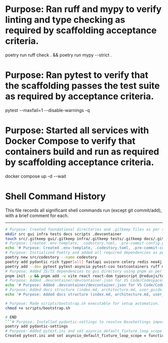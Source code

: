 # Purpose: Ran ruff and mypy to verify linting and type checking as required by scaffolding acceptance criteria.
poetry run ruff check . && poetry run mypy --strict .
# Purpose: Ran pytest to verify that the scaffolding passes the test suite as required by acceptance criteria.
pytest --maxfail=1 --disable-warnings -q
# Purpose: Started all services with Docker Compose to verify that containers build and run as required by scaffolding acceptance criteria.
docker compose up -d --wait
# Shell Command History

This file records all significant shell commands run (except git commit/add), with a brief comment for each.

---
```bash
# Purpose: Created foundational directories and .gitkeep files as per scaffolding spec.
mkdir src gui infra tests docs scripts .devcontainer
touch src/.gitkeep gui/.gitkeep infra/.gitkeep tests/.gitkeep docs/.gitkeep scripts/.gitkeep .devcontainer/.gitkeep
# Purpose: Created .env-template, .codestory.toml, .pre-commit-config.yaml, docker-compose.yaml, and .github/workflows/ci.yml as per scaffolding spec.
echo '# Purpose: Created .env-template, .codestory.toml, .pre-commit-config.yaml, docker-compose.yaml, and .github/workflows/ci.yml as per scaffolding spec.' >> Specifications/shell_history.md
# Purpose: Initialized Poetry and added all required dependencies as per scaffolding spec.
poetry new src/codestory --name codestory
poetry add pydantic rich typer[all] fastapi uvicorn celery redis neo4j openai tenacity prometheus-client structlog opentelemetry-sdk
poetry add --dev pytest pytest-asyncio pytest-cov testcontainers ruff mypy httpx pytest-mock
# Purpose: Added JS/TS dependencies to gui directory using pnpm as per scaffolding spec.
pnpm init -y && pnpm add -w vite react react-dom typescript @reduxjs/toolkit @mantine/core @mantine/hooks @vasturiano/3d-force-graph three
# Purpose: Added .devcontainer/devcontainer.json for VS Code/Codespaces support.
echo '# Purpose: Added .devcontainer/devcontainer.json for VS Code/Codespaces support.' >> Specifications/shell_history.md
# Purpose: Added docs structure (index.md, architecture.md, user_guide.md, developer_guide.md).
echo '# Purpose: Added docs structure (index.md, architecture.md, user_guide.md, developer_guide.md).' >> Specifications/shell_history.md

# Purpose: Made scripts/bootstrap.sh executable for setup automation.
chmod +x scripts/bootstrap.sh

# END
```# Purpose: Installed pydantic-settings to resolve BaseSettings import error for Pydantic v2+ compatibility.
poetry add pydantic-settings
# Purpose: Added pytest.ini and set asyncio_default_fixture_loop_scope to function to resolve pytest-asyncio deprecation warning.
Created pytest.ini and set asyncio_default_fixture_loop_scope = function
